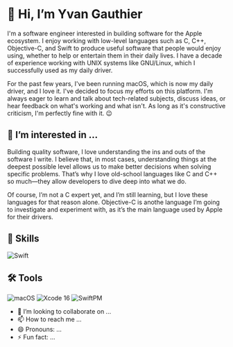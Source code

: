 # 👋 Hi, I’m Yvan Gauthier
I'm a software engineer interested in building software for the Apple ecosystem. I enjoy working with low-level languages such as C, C++, Objective-C, and Swift to produce useful software that people would enjoy using, whether to help or entertain them in their daily lives. I have a decade of experience working with UNIX systems like GNU/Linux, which I successfully used as my daily driver.

For the past few years, I've been running macOS, which is now my daily driver, and I love it. I've decided to focus my efforts on this platform. I'm always eager to learn and talk about tech-related subjects, discuss ideas, or hear feedback on what's working and what isn't. As long as it's constructive criticism, I'm perfectly fine with it. 😉

## 👀 I’m interested in ...
Building quality software, I love understanding the ins and outs of the software I write. I believe that, in most cases, understanding things at the deepest possible level allows us to make better decisions when solving specific problems. That’s why I love old-school languages like C and C++ so much—they allow developers to dive deep into what we do.

Of course, I’m not a C expert yet, and I’m still learning, but I love these languages for that reason alone. Objective-C is anothe language I’m going to investigate and experiment with, as it’s the main language used by Apple for their drivers.

## 🧠 Skills 
![Swift](https://img.shields.io/badge/Swift-6.0-orange)


## 🛠️ Tools
![macOS](https://img.shields.io/badge/Platform-macOS-blue?style=flat-square)
![Xcode 16](https://img.shields.io/badge/Xcode-16.2-blue)
![SwiftPM](https://img.shields.io/badge/Swift%20Package%20Manager-compatible-brightgreen)





- 💞️ I’m looking to collaborate on ...
- 📫 How to reach me ...
- 😄 Pronouns: ...
- ⚡ Fun fact: ...

<!---
yvgauthier/yvgauthier is a ✨ special ✨ repository because its `README.md` (this file) appears on your GitHub profile.
You can click the Preview link to take a look at your changes.
--->
